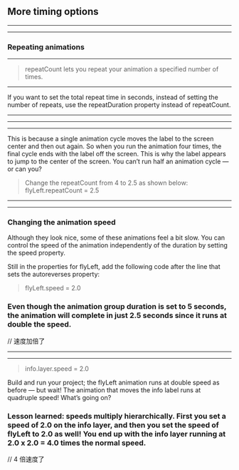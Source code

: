 
## More timing options




<hr>
<hr>


### Repeating animations




<hr>


> repeatCount lets you repeat your animation a specified number of times.



<hr>


If you want to set the total repeat time in seconds, instead of setting the number of repeats, use the repeatDuration property instead of repeatCount.


<hr>




<hr>




<hr>



This is because a single animation cycle moves the label to the screen center and then out again. So when you run the animation four times, the final cycle ends with the label off the screen. This is why the label appears to jump to the center of the screen. You can’t run half an animation cycle — or can you?


> Change the repeatCount from 4 to 2.5 as shown below: flyLeft.repeatCount = 2.5




<hr>




<hr>






### Changing the animation speed





Although they look nice, some of these animations feel a bit slow. You can control the speed of the animation independently of the duration by setting the speed property.



Still in the properties for flyLeft, add the following code after the line that sets the autoreverses property:



> flyLeft.speed = 2.0


### Even though the animation group duration is set to 5 seconds, the animation will complete in just 2.5 seconds since it runs at double the speed.

// 速度加倍了



<hr>




<hr>




> 
> info.layer.speed = 2.0



Build and run your project; the flyLeft animation runs at double speed as before — but wait! The animation that moves the info label runs at quadruple speed! What’s going on?




### Lesson learned: speeds multiply hierarchically. First you set a speed of 2.0 on the info layer, and then you set the speed of flyLeft to 2.0 as well! You end up with the info layer running at 2.0 x 2.0 = 4.0 times the normal speed.


// 4 倍速度了
